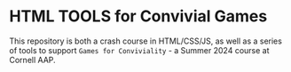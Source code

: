 # HTML TOOLS for Convivial Games

This repository is both a crash course in HTML/CSS/JS, as well as a series of tools to support `Games for Conviviality` - a Summer 2024 course at Cornell AAP.
